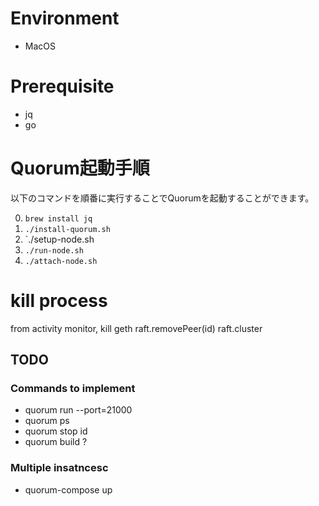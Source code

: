 # Environment

- MacOS

# Prerequisite

- jq
- go

# Quorum起動手順

以下のコマンドを順番に実行することでQuorumを起動することができます。

0. `brew install jq`
1. `./install-quorum.sh`
2. `./setup-node.sh
3. `./run-node.sh`
4. `./attach-node.sh`

# kill process

from activity monitor, kill geth raft.removePeer(id)
raft.cluster

## TODO

### Commands to implement

- quorum run --port=21000
- quorum ps
- quorum stop id
- quorum build ?

### Multiple insatncesc

- quorum-compose up
